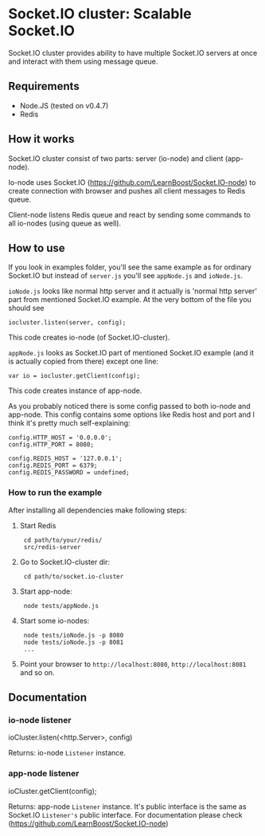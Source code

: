 Socket.IO cluster: Scalable Socket.IO
=====================================

Socket.IO cluster provides ability to have multiple Socket.IO servers at once and interact with them using message queue.

## Requirements
- Node.JS (tested on v0.4.7)
- Redis

## How it works
Socket.IO cluster consist of two parts: server (io-node) and client (app-node).

Io-node uses Socket.IO (https://github.com/LearnBoost/Socket.IO-node) to create connection with browser and pushes all
client messages to Redis queue.

Client-node listens Redis queue and react by sending some commands to all io-nodes (using queue as well).

## How to use
If you look in examples folder, you'll see the same example as for ordinary Socket.IO but instead of `server.js` you'll
see `appNode.js` and `ioNode.js`.

`ioNode.js` looks like normal http server and it actually is 'normal http server' part from mentioned Socket.IO example.
At the very bottom of the file you should see

    iocluster.listen(server, config);

This code creates io-node (of Socket.IO-cluster).

`appNode.js` looks as Socket.IO part of mentioned Socket.IO example (and it is actually copied from there) except one
line:

    var io = iocluster.getClient(config);

This code creates instance of app-node.

As you probably noticed there is some config passed to both io-node and app-node. This config contains some options
like Redis host and port and I think it's pretty much self-explaining:

    config.HTTP_HOST = '0.0.0.0';
    config.HTTP_PORT = 8080;

    config.REDIS_HOST = '127.0.0.1';
    config.REDIS_PORT = 6379;
    config.REDIS_PASSWORD = undefined;

### How to run the example
After installing all dependencies make following steps:

1. Start Redis

        cd path/to/your/redis/
        src/redis-server

2. Go to Socket.IO-cluster dir:

        cd path/to/socket.io-cluster

3. Start app-node:

        node tests/appNode.js

4. Start some io-nodes:

        node tests/ioNode.js -p 8080
        node tests/ioNode.js -p 8081
        ...

5. Point your browser to `http://localhost:8080`, `http://localhost:8081` and so on.

## Documentation

### io-node listener

ioCluster.listen(<http.Server>, config)

Returns: io-node `Listener` instance.

### app-node listener

ioCluster.getClient(config);

Returns: app-node `Listener` instance.
It's public interface is the same as Socket.IO `Listener's` public interface. For documentation please check (https://github.com/LearnBoost/Socket.IO-node)

